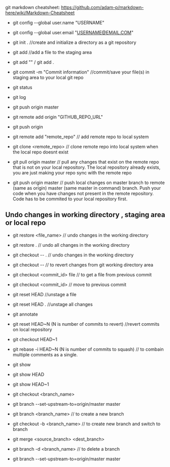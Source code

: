 git markdown cheatsheet: https://github.com/adam-p/markdown-here/wiki/Markdown-Cheatsheet
* git config --global user.name "USERNAME"
* git config --global user.email "USERNAME@EMAIL.COM"
* git init . //create and initialize a directory as a git repository
* git add <file name>  //add a file to the staging area 
* git add "<filename>" / git add . 
* git commit -m "Commit information"  //commit/save your file(s) in staging area to your local git repo
* git status 
* git log 
  
* git push origin master
* git remote add origin "GITHUB_REPO_URL"
* git push origin <branch>
* git remote add "remote_repo"  // add remote repo to local system
* git clone <remote_repo>  // clone remote repo into local system when the local repo doesnt exist
* git pull origin master // pull any changes that exist on the remote repo that is not on your local repository. The local repository already exists, you are just making your repo sync with the remote repo
* git push origin master // push local changes on master branch to remote (same as origin) master (same master in command) branch. Push your code when you have changes not present in the remote repository. Code has to be commited to your local repository first.
  
## Undo changes in working directory , staging area or local repo
* git restore <file_name> // undo changes in the working directory
* git restore . // undo all changes in the working directory
  
* git checkout -- . // undo changes in the working directory
* git checkout -- <filename> // to revert changes from git working directory area
* git checkout <commit_id> file // to get a file from previous commit  

* git checkout <commit_id> // move to previous commit 
* git reset HEAD <filename> //unstage a file 
* git reset HEAD . //unstage all changes 
  
* git annotate <file-name>
  
* git reset HEAD~N (N is number of commits to revert) //revert commits on local repository
* git checkout HEAD~1
* git rebase -i HEAD~N (N is number of commits to squash) // to combain multiple comments as a single. 

* git show <commit-id> 
* git show HEAD
* git show HEAD~1
  
* git checkout <branch_name>
* git branch --set-upstream-to=origin/master master
* git branch <branch_name> // to create a new branch
* git checkout -b <branch_name> // to create new branch and switch to branch 
* git merge <source_branch> <dest_branch> 
* git branch -d <branch_name> // to delete a branch
* git branch --set-upstream-to=origin/master master
